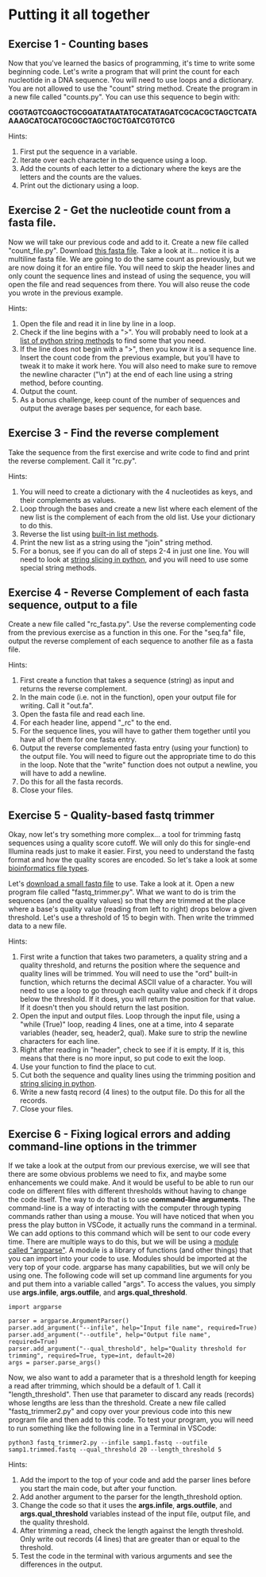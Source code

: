 # Putting it all together

## Exercise 1 - Counting bases

Now that you've learned the basics of programming, it's time to write some beginning code. Let's write a program that will print the count for each nucleotide in a DNA sequence. You will need to use loops and a dictionary. You are not allowed to use the "count" string method. Create the program in a new file called "counts.py". You can use this sequence to begin with:

**CGGTAGTCGAGCTGCGGATATAATATGCATATAGATCGCACGCTAGCTCATAAAAGCATGCATGCGGCTAGCTGCTGATCGTGTCG**

Hints: 
1. First put the sequence in a variable.
2. Iterate over each character in the sequence using a loop.
3. Add the counts of each letter to a dictionary where the keys are the letters and the counts are the values.
4. Print out the dictionary using a loop.


## Exercise 2 - Get the nucleotide count from a fasta file.

Now we will take our previous code and add to it. Create a new file called "count_file.py". Download [this fasta file](data/seq.fa). Take a look at it... notice it is a multiline fasta file. We are going to do the same count as previously, but we are now doing it for an entire file. You will need to skip the header lines and only count the sequence lines and instead of using the sequence, you will open the file and read sequences from there. You will also reuse the code you wrote in the previous example.

Hints:
1. Open the file and read it in line by line in a loop.
2. Check if the line begins with a ">". You will probably need to look at a [list of python string methods](https://www.w3schools.com/python/python_ref_string.asp) to find some that you need.
3. If the line does not begin with a ">", then you know it is a sequence line. Insert the count code from the previous example, but you'll have to tweak it to make it work here. You will also need to make sure to remove the newline character ("\n") at the end of each line using a string method, before counting.
4. Output the count.
5. As a bonus challenge, keep count of the number of sequences and output the average bases per sequence, for each base.


## Exercise 3 - Find the reverse complement

Take the sequence from the first exercise and write code to find and print the reverse complement. Call it "rc.py".

Hints:
1. You will need to create a dictionary with the 4 nucleotides as keys, and their complements as values.
2. Loop through the bases and create a new list where each element of the new list is the complement of each from the old list. Use your dictionary to do this.
3. Reverse the list using [built-in list methods](https://www.w3schools.com/python/python_ref_list.asp).
4. Print the new list as a string using the "join" string method.
5. For a bonus, see if you can do all of steps 2-4 in just one line. You will need to look at [string slicing in python](https://www.geeksforgeeks.org/string-slicing-in-python/), and you will need to use some special string methods.


## Exercise 4 - Reverse Complement of each fasta sequence, output to a file

Create a new file called "rc_fasta.py". Use the reverse complementing code from the previous exercise as a function in this one. For the "seq.fa" file, output the reverse complement of each sequence to another file as a fasta file.

Hints:
1. First create a function that takes a sequence (string) as input and returns the reverse complement.
2. In the main code (i.e. not in the function), open your output file for writing. Call it "out.fa".
3. Open the fasta file and read each line.
4. For each header line, append "\_rc" to the end.
5. For the sequence lines, you will have to gather them together until you have all of them for one fasta entry.
6. Output the reverse complemented fasta entry (using your function) to the output file. You will need to figure out the appropriate time to do this in the loop. Note that the "write" function does not output a newline, you will have to add a newline.
7. Do this for all the fasta records.
8. Close your files.


## Exercise 5 - Quality-based fastq trimmer

Okay, now let's try something more complex... a tool for trimming fastq sequences using a quality score cutoff. We will only do this for single-end Illumina reads just to make it easier. First, you need to understand the fastq format and how the quality scores are encoded. So let's take a look at some [bioinformatics file types](filetypes).

Let's [download a small fastq file](data/samp1.fastq) to use. Take a look at it. Open a new program file called "fastq_trimmer.py". What we want to do is trim the sequences (and the quality values) so that they are trimmed at the place where a base's quality value (reading from left to right) drops below a given threshold. Let's use a threshold of 15 to begin with. Then write the trimmed data to a new file.

Hints:
1. First write a function that takes two parameters, a quality string and a quality threshold, and returns the position where the sequence and quality lines will be trimmed. You will need to use the "ord" built-in function, which returns the decimal ASCII value of a character. You will need to use a loop to go through each quality value and check if it drops below the threshold. If it does, you will return the position for that value. If it doesn't then you should return the last position.
2. Open the input and output files. Loop through the input file, using a "while (True)" loop, reading 4 lines, one at a time, into 4 separate variables (header, seq, header2, qual). Make sure to strip the newline characters for each line.
2. Right after reading in "header", check to see if it is empty. If it is, this means that there is no more input, so put code to exit the loop.
3. Use your function to find the place to cut. 
4. Cut both the sequence and quality lines using the trimming position and [string slicing in python](https://www.geeksforgeeks.org/string-slicing-in-python/).
5. Write a new fastq record (4 lines) to the output file. Do this for all the records.
6. Close your files.


## Exercise 6 - Fixing logical errors and adding command-line options in the trimmer

If we take a look at the output from our previous exercise, we will see that there are some obvious problems we need to fix, and maybe some enhancements we could make. And it would be useful to be able to run our code on different files with different thresholds without having to change the code itself. The way to do that is to use **command-line arguments**. The command-line is a way of interacting with the computer through typing commands rather than using a mouse. You will have noticed that when you press the play button in VSCode, it actually runs the command in a terminal. We can add options to this command which will be sent to our code every time. There are multiple ways to do this, but we will be using a [module called "argparse"](https://docs.python.org/3/howto/argparse.html). A module is a library of functions (and other things) that you can import into your code to use. Modules should be imported at the very top of your code. argparse has many capabilities, but we will only be using one. The following code will set up command line arguments for you and put them into a variable called "args". To access the values, you simply use **args.infile**, **args.outfile**, and **args.qual_threshold**.

```
import argparse

parser = argparse.ArgumentParser()
parser.add_argument("--infile", help="Input file name", required=True)
parser.add_argument("--outfile", help="Output file name", required=True)
parser.add_argument("--qual_threshold", help="Quality threshold for trimming", required=True, type=int, default=20)
args = parser.parse_args()
```

Now, we also want to add a parameter that is a threshold length for keeping a read after trimming, which should be a default of 1. Call it "length_threshold". Then use that parameter to discard any reads (records) whose lengths are less than the threshold. Create a new file called "fastq_trimmer2.py" and copy over your previous code into this new program file and then add to this code. To test your program, you will need to run something like the following line in a Terminal in VSCode:

	python3 fastq_trimmer2.py --infile samp1.fastq --outfile samp1.trimmed.fastq --qual_threshold 20 --length_threshold 5

Hints:
1. Add the import to the top of your code and add the parser lines before you start the main code, but after your function.
2. Add another argument to the parser for the length_threshold option.
2. Change the code so that it uses the **args.infile**, **args.outfile**, and **args.qual_threshold** variables instead of the input file, output file, and the quality threshold.
3. After trimming a read, check the length against the length threshold. Only write out records (4 lines) that are greater than or equal to the threshold.
4. Test the code in the terminal with various arguments and see the differences in the output.
